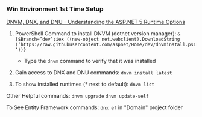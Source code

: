 
### Win Environment 1st Time Setup
[DNVM, DNX, and DNU - Understanding the ASP.NET 5 Runtime Options](http://www.codeproject.com/Articles/1005145/DNVM-DNX-and-DNU-Understanding-the-ASP-NET-Runtime)

1. PowerShell Command to install DNVM (dotnet version manager):
`&{$Branch=’dev’;iex ((new-object net.webclient).DownloadString (‘https://raw.githubusercontent.com/aspnet/Home/dev/dnvminstall.ps1‘))}`
    - Type the `dnvm` command to verify that it was installed

2. Gain access to DNX and DNU commands: 
`dnvm install latest`

3. To show installed runtimes (* next to default):
`dnvm list`

Other Helpful commands:
`dnvm upgrade`
`dnvm update-self`

To See Entity Framework commands:
`dnx ef` in "Domain" project folder